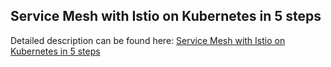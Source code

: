 ## Service Mesh with Istio on Kubernetes in 5 steps

Detailed description can be found here: [Service Mesh with Istio on Kubernetes in 5 steps](https://piotrminkowski.com/2018/04/13/service-mesh-with-istio-on-kubernetes-in-5-steps/) 
